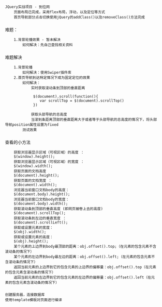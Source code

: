 
    JQuery实战项目 - 到位网
        页面布局已完成，采用flex布局，浮动，以及定位等方式
        首页导航部分点击切换使用jQuery的addClass()以及removeClass()方法完成
    
### 
   难题：
   
        1.背景轮播效果 - 暂未解决
            如何解决：先自己查找相关资料
   
###
   难题解决
   
        1.背景轮播
            如何解决：使用Swiper插件库
        2.首页导航到达特定情况下成为固定定位的效果
            如何解决：
                实时获取滚动条到顶部的垂直距离
                 
                 $(document).scroll(function(){
                    var scrollTop = $(document).scrollTop()
                 })
                 
                获取头部导航的总高度
                当滚到条距离顶部的垂直距离大于或者等于头部导航的总高度的情况下，将头部导航position属性设置为fixed
            测试效果    
###         
   查看的小方法
   
        获取浏览器显示区域（可视区域）的高度 ：   
        $(window).height();   
        获取浏览器显示区域（可视区域）的宽度 ：
        $(window).width();   
        获取页面的文档高度   
        $(document).height();   
        获取页面的文档宽度 ：
        $(document).width(); 
        浏览器当前窗口文档body的高度：  
        $(document.body).height();
        浏览器当前窗口文档body的宽度： 
        $(document.body).width();
        获取滚动条到顶部的垂直高度 (即网页被卷上去的高度)  
        $(document).scrollTop();   
        获取滚动条到左边的垂直宽度 ：
        $(document).scrollLeft(); 
        获取或设置元素的宽度：
        $(obj).width();
        获取或设置元素的高度：
        $(obj).height();
        某个元素的上边界到body最顶部的距离：obj.offset().top;（在元素的包含元素不含滚动条的情况下）
        某个元素的左边界到body最左边的距离：obj.offset().left;（在元素的包含元素不含滚动条的情况下）
        返回当前元素的上边界到它的包含元素的上边界的偏移量：obj.offset().top（在元素的包含元素含滚动条的情况下）
        返回当前元素的左边界到它的包含元素的左边界的偏移量：obj.offset().left（在元素的包含元素含滚动条的情况下）
 
###
    创建服务器，连接数据库
    使用template模板对页面进行编译
    